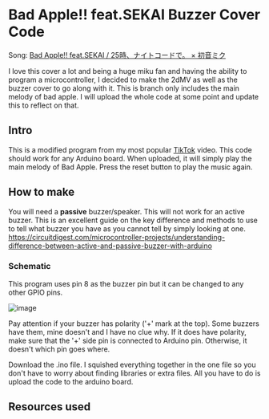 # Bad Apple!! feat.SEKAI Buzzer Cover Code

Song: [Bad Apple!! feat.SEKAI / 25時、ナイトコードで。 × 初音ミク](https://www.youtube.com/watch?v=v-fc1zv31zE)

I love this cover a lot and being a huge miku fan and having the ability to program a microcontroller, I decided to make the 2dMV as well as the buzzer cover to go along with it. This is branch only includes the main melody of bad apple. I will upload the whole code at some point and update this to reflect on that.

## Intro

This is a modified program from my most popular [TikTok](https://www.tiktok.com/@lenpai0/video/7463351523045690630) video. This code should work for any Arduino board. When uploaded, it will simply play the main melody of Bad Apple. Press the reset button to play the music again.

## How to make
You will need a **passive** buzzer/speaker. This will not work for an active buzzer. This is an excellent guide on the key difference and methods to use to tell what buzzer you have as you cannot tell by simply looking at one. https://circuitdigest.com/microcontroller-projects/understanding-difference-between-active-and-passive-buzzer-with-arduino

### Schematic 
This program uses pin 8 as the buzzer pin but it can be changed to any other GPIO pins.

![image](https://github.com/user-attachments/assets/d1a5fd0b-2071-45e7-b3b1-33bd92948a3a)

Pay attention if your buzzer has polarity ('+' mark at the top). Some buzzers have them, mine doesn't and I have no clue why. If it does have polarity, make sure that the '+' side pin is connected to Arduino pin. Otherwise, it doesn't which pin goes where.

Download the .ino file. I squished everything together in the one file so you don't have to worry about finding libraries or extra files. All you have to do is upload the code to the arduino board. 

## Resources used
